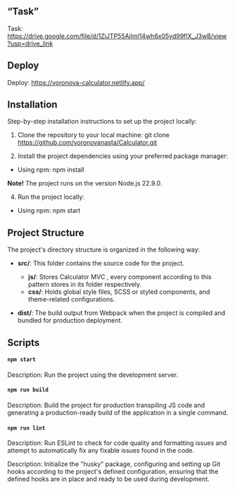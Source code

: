  ## “Task” 
 Task: https://drive.google.com/file/d/1ZiJTP55AjIml14wh6x05yd99flX_J3wB/view?usp=drive_link

 ## Deploy
 Deploy: https://voronova-calculator.netlify.app/

 ## Installation

Step-by-step installation instructions to set up the project locally:

1. Clone the repository to your local machine:
   git clone https://github.com/voronovanasta/Calculator.git

2. Install the project dependencies using your preferred package manager:

- Using npm:
  npm install

**Note!** The project runs on the version Node.js 22.9.0.

4. Run the project locally:

- Using npm:
  npm start

## Project Structure

The project's directory structure is organized in the following way:

- **src/**: This folder contains the source code for the project.

  - **js/**: Stores Calculator MVC , every component according to this pattern stores in its folder respectively.
  - **css/**:  Holds global style files, SCSS or styled components, and theme-related configurations.

- **dist/**: The build output from Webpack when the project is compiled and bundled for production deployment.

## Scripts

#### `npm start`

Description: Run the project using the development server.

#### `npm run build`

Description: Build the project for production transpiling JS code and generating a production-ready build of the application in a single command.

#### `npm run lint`

Description: Run ESLint to check for code quality and formatting issues and attempt to automatically fix any fixable issues found in the code.

Description: Initialize the "husky" package, configuring and setting up Git hooks according to the project's defined configuration, ensuring that the defined hooks are in place and ready to be used during development.